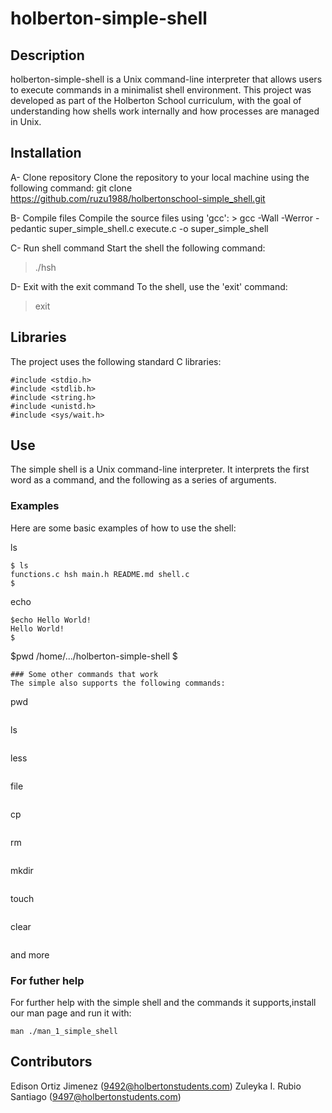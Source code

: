 # holberton-simple-shell

## Description

holberton-simple-shell is a Unix command-line interpreter that allows users to
execute commands in a minimalist shell environment. This project was developed
as part of the Holberton School curriculum, with the goal of understanding how
shells work internally and how processes are managed in Unix.

## Installation
 A- Clone repository
 Clone the repository to your local machine using the following command:
    git clone  https://github.com/ruzu1988/holbertonschool-simple_shell.git

 B- Compile files
 Compile the source files using 'gcc':
    > gcc -Wall -Werror -pedantic super_simple_shell.c execute.c -o super_simple_shell

 C- Run shell command
 Start the shell the following command:
 > ./hsh

 D- Exit with the exit command
 To the shell, use the 'exit' command:
 > exit

## Libraries
The project uses the following standard C libraries:

    #include <stdio.h>
    #include <stdlib.h>
    #include <string.h>
    #include <unistd.h>
    #include <sys/wait.h>

## Use
The simple shell is a Unix command-line interpreter. It interprets the first word as a command, and the following
 as a series of arguments.

### Examples
Here are some basic examples of how to use the shell:

ls
```
$ ls
functions.c hsh main.h README.md shell.c
$
```
echo

    $echo Hello World!
    Hello World!
    $

$pwd
/home/.../holberton-simple-shell
$
```
### Some other commands that work
The simple also supports the following commands:
```
pwd
```

```
ls
```

```
less
```

```
file
```

```
cp
```

```
rm
```

```
mkdir
```

```
touch
```

```
clear
```

```
and more
### For futher help
For further help with the simple shell and the commands it supports,install our man
 page and run it with:

```
man ./man_1_simple_shell
```
## Contributors
Edison Ortiz Jimenez (9492@holbertonstudents.com)
Zuleyka I. Rubio Santiago (9497@holbertonstudents.com)


